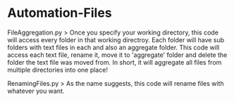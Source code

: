 # Automation-Files
FileAggregation.py > Once you specify your working directory, this code will access every folder in that working directroy. Each folder will have sub folders with text files in each and also an aggregate folder. This code will access each text file, rename it, move it to 'aggregate' folder and delete the folder the text file was moved from. In short, it will aggregate all files from multiple directories into one place! 

RenamingFiles.py > As the name suggests, this code will rename files with whatever you want. 
